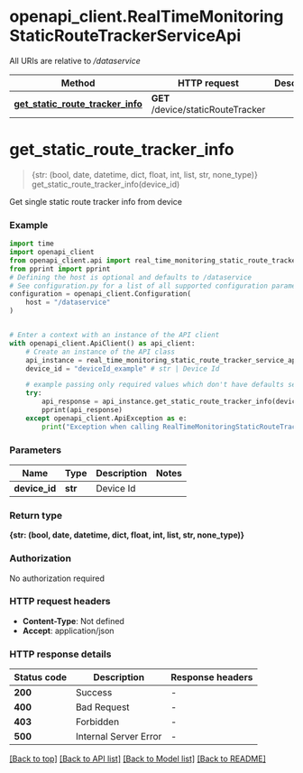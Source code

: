 # openapi_client.RealTimeMonitoringStaticRouteTrackerServiceApi

All URIs are relative to */dataservice*

Method | HTTP request | Description
------------- | ------------- | -------------
[**get_static_route_tracker_info**](RealTimeMonitoringStaticRouteTrackerServiceApi.md#get_static_route_tracker_info) | **GET** /device/staticRouteTracker | 


# **get_static_route_tracker_info**
> {str: (bool, date, datetime, dict, float, int, list, str, none_type)} get_static_route_tracker_info(device_id)



Get single static route tracker info from device

### Example


```python
import time
import openapi_client
from openapi_client.api import real_time_monitoring_static_route_tracker_service_api
from pprint import pprint
# Defining the host is optional and defaults to /dataservice
# See configuration.py for a list of all supported configuration parameters.
configuration = openapi_client.Configuration(
    host = "/dataservice"
)


# Enter a context with an instance of the API client
with openapi_client.ApiClient() as api_client:
    # Create an instance of the API class
    api_instance = real_time_monitoring_static_route_tracker_service_api.RealTimeMonitoringStaticRouteTrackerServiceApi(api_client)
    device_id = "deviceId_example" # str | Device Id

    # example passing only required values which don't have defaults set
    try:
        api_response = api_instance.get_static_route_tracker_info(device_id)
        pprint(api_response)
    except openapi_client.ApiException as e:
        print("Exception when calling RealTimeMonitoringStaticRouteTrackerServiceApi->get_static_route_tracker_info: %s\n" % e)
```


### Parameters

Name | Type | Description  | Notes
------------- | ------------- | ------------- | -------------
 **device_id** | **str**| Device Id |

### Return type

**{str: (bool, date, datetime, dict, float, int, list, str, none_type)}**

### Authorization

No authorization required

### HTTP request headers

 - **Content-Type**: Not defined
 - **Accept**: application/json


### HTTP response details

| Status code | Description | Response headers |
|-------------|-------------|------------------|
**200** | Success |  -  |
**400** | Bad Request |  -  |
**403** | Forbidden |  -  |
**500** | Internal Server Error |  -  |

[[Back to top]](#) [[Back to API list]](../README.md#documentation-for-api-endpoints) [[Back to Model list]](../README.md#documentation-for-models) [[Back to README]](../README.md)

